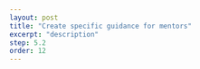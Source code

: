 ```yaml
---
layout: post
title: "Create specific guidance for mentors"
excerpt: "description"
step: 5.2
order: 12
---
```


